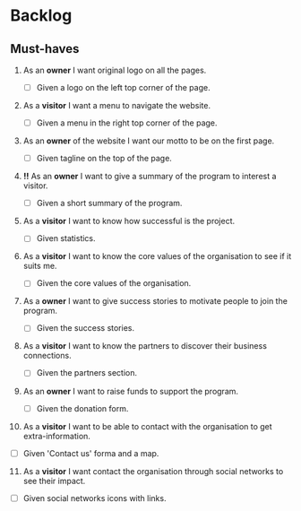 # Backlog

## Must-haves

1. As an **owner** I want original logo on all the pages.

   - [ ] Given a logo on the left top corner of the page.

2. As a **visitor** I want a menu to navigate the website.

   - [ ] Given a menu in the right top corner of the page.

3. As an **owner** of the website I want our motto to be on the first page.

   - [ ] Given tagline on the top of the page.

4. **!!** As an **owner** I want to give a summary of the program to interest a visitor.

   - [ ] Given a short summary of the program.

5. As a **visitor** I want to know how successful is the project.

   - [ ] Given statistics.

6. As a **visitor** I want to know the core values of the organisation to see if it suits me.

   - [ ] Given the core values of the organisation.

7. As a **owner** I want to give success stories to motivate people to join the program.

   - [ ] Given the success stories.

8. As a **visitor** I want to know the partners to discover their business connections.

   - [ ] Given the partners section.

9. As an **owner** I want to raise funds to support the program.

   - [ ] Given the donation form.

10. As a **visitor** I want to be able to contact with the organisation to get extra-information.

- [ ] Given 'Contact us' forma and a map.

11. As a **visitor** I want contact the organisation through social networks to see their impact.

- [ ] Given social networks icons with links.
